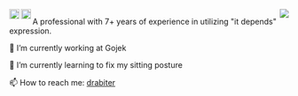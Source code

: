 <a href="https://twitter.com/drabiter">
  <img align="left" alt="Hendra Gunawan | Twitter" height="18px" src="https://img.shields.io/badge/twitxter-999999.svg?style=flat-square&logo=twitter&logoColor=ffffff" />
</a>
<a href="https://www.linkedin.com/in/hendragun/">
  <img align="left" alt="Hendra Gunawan | LinkedIn" height="18px" src="https://img.shields.io/badge/linkedin-999999.svg?style=flat-square&logo=linkedin&logoColor=ffffff" />
</a>

<img align="right" src="https://github-readme-stats.vercel.app/api?username=drabiter&show_icons=true&hide=contribs&theme=solarized-dark"/>

A professional with 7+ years of experience in utilizing "it depends" expression.

🔭 I’m currently working at Gojek

🌱 I’m currently learning to fix my sitting posture

📫 How to reach me: [drabiter](drabiter.com)
